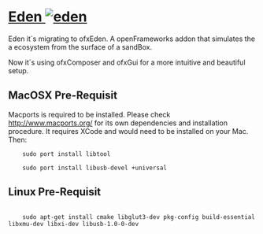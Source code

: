 # [Eden ![eden](http://patriciogonzalezvivo.com/images/projects/15butterfly1.jpg)](http://patriciogonzalezvivo.com/2011/efectomariposa/) #

Eden it´s migrating to ofxEden. A openFrameworks addon that simulates the a ecosystem from the surface of a sandBox.

Now it´s using ofxComposer and ofxGui for a more intuitive and beautiful setup.


## MacOSX Pre-Requisit

Macports is required to be installed. Please check http://www.macports.org/ for its own dependencies and installation procedure. It requires XCode and would need to be installed on your Mac. Then: 

```
	sudo port install libtool

	sudo port install libusb-devel +universal
```

## Linux Pre-Requisit 

```

	sudo apt-get install cmake libglut3-dev pkg-config build-essential libxmu-dev libxi-dev libusb-1.0-0-dev

```
